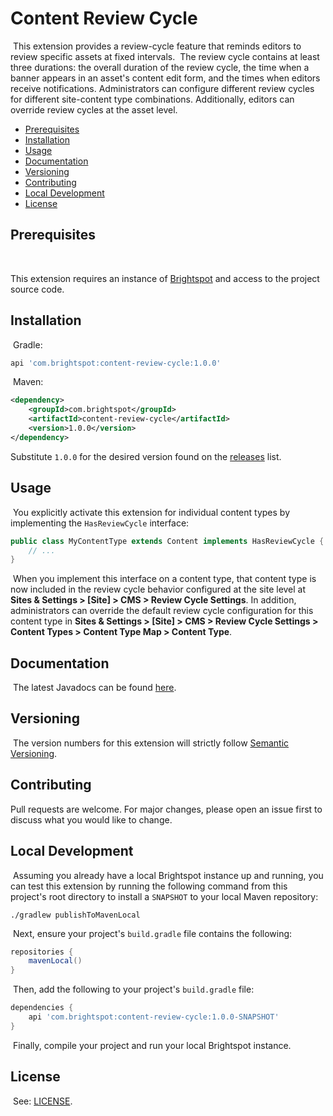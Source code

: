 # Content Review Cycle
​
This extension provides a review-cycle feature that reminds editors to review specific assets at fixed intervals. 
​
The review cycle contains at least three durations: the overall duration of the review cycle, the time when a banner appears in an asset's content edit form, and the times when editors receive notifications. Administrators can configure different review cycles for different site-content type combinations. Additionally, editors can override review cycles at the asset level.
​
* [Prerequisites](#prerequisites)
* [Installation](#installation)
* [Usage](#usage)
* [Documentation](#documentation)
* [Versioning](#versioning)
* [Contributing](#contributing)
* [Local Development](#local-development)
* [License](#license)
​
## Prerequisites
​

This extension requires an instance of [Brightspot](https://www.brightspot.com/) and access to the project source code.

## Installation
​
Gradle:
```groovy
api 'com.brightspot:content-review-cycle:1.0.0'
```
​
Maven:
```xml
<dependency>
    <groupId>com.brightspot</groupId>
    <artifactId>content-review-cycle</artifactId>
    <version>1.0.0</version>
</dependency>
```
​Substitute `1.0.0` for the desired version found on the [releases](/releases) list.
​
## Usage
​
You explicitly activate this extension for individual content types by implementing the `HasReviewCycle` interface:
​
```java
public class MyContentType extends Content implements HasReviewCycle {
    // ...
}
```
​
When you implement this interface on a content type, that content type is now included in the review cycle behavior configured at the site level at **Sites & Settings > [Site] > CMS > Review Cycle Settings**. In addition, administrators can override the default review cycle configuration for this content type in **Sites & Settings > [Site] > CMS > Review Cycle Settings > Content Types > Content Type Map > Content Type**. 
​
## Documentation
​​
The latest Javadocs can be found [here](https://artifactory.psdops.com/public/com/brightspot/platform-extension-example/%5BRELEASE%5D/platform-extension-example-%5BRELEASE%5D-javadoc.jar!/index.html).
​
## Versioning
​
The version numbers for this extension will strictly follow [Semantic Versioning](https://semver.org/).
​
## Contributing
Pull requests are welcome. For major changes, please open an issue first to
discuss what you would like to change.
​
## Local Development
​
Assuming you already have a local Brightspot instance up and running, you can test this extension by running the following command from this project's root directory to install a `SNAPSHOT` to your local Maven repository:
​
```shell
./gradlew publishToMavenLocal
```
​
Next, ensure your project's `build.gradle` file contains the following:
​
```groovy
repositories {
    mavenLocal()
}
```
​
Then, add the following to your project's `build.gradle` file:
​
```groovy
dependencies {
    api 'com.brightspot:content-review-cycle:1.0.0-SNAPSHOT'
}
```
​
Finally, compile your project and run your local Brightspot instance.
​
## License
​​
See: [LICENSE](LICENSE).
